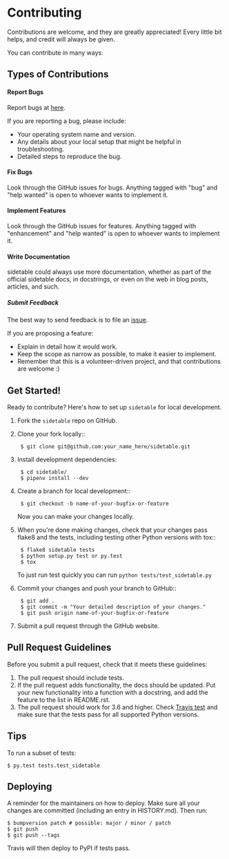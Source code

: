 # Contributing

Contributions are welcome, and they are greatly appreciated! Every little bit
helps, and credit will always be given.

You can contribute in many ways:

## Types of Contributions

#### Report Bugs

Report bugs at [here](https://github.com/chris1610/sidetable/issues).

If you are reporting a bug, please include:

* Your operating system name and version.
* Any details about your local setup that might be helpful in troubleshooting.
* Detailed steps to reproduce the bug.

#### Fix Bugs

Look through the GitHub issues for bugs. Anything tagged with "bug" and "help
wanted" is open to whoever wants to implement it.

#### Implement Features

Look through the GitHub issues for features. Anything tagged with "enhancement"
and "help wanted" is open to whoever wants to implement it.

#### Write Documentation

sidetable could always use more documentation, whether as part of the
official sidetable docs, in docstrings, or even on the web in blog posts,
articles, and such.

##### Submit Feedback

The best way to send feedback is to file an [issue](https://github.com/chris1610/sidetable/issues).

If you are proposing a feature:

* Explain in detail how it would work.
* Keep the scope as narrow as possible, to make it easier to implement.
* Remember that this is a volunteer-driven project, and that contributions
  are welcome :)

## Get Started!

Ready to contribute? Here's how to set up `sidetable` for local development.

1. Fork the `sidetable` repo on GitHub.
2. Clone your fork locally::

        $ git clone git@github.com:your_name_here/sidetable.git

3. Install development dependencies:

        $ cd sidetable/
        $ pipenv install --dev

4. Create a branch for local development::

        $ git checkout -b name-of-your-bugfix-or-feature

    Now you can make your changes locally.

5. When you're done making changes, check that your changes pass flake8 and the
   tests, including testing other Python versions with tox::

        $ flake8 sidetable tests
        $ python setup.py test or py.test
        $ tox

    To just run test quickly you can run `python tests/test_sidetable.py`

6. Commit your changes and push your branch to GitHub::

        $ git add .
        $ git commit -m "Your detailed description of your changes."
        $ git push origin name-of-your-bugfix-or-feature

7. Submit a pull request through the GitHub website.

## Pull Request Guidelines

Before you submit a pull request, check that it meets these guidelines:

1. The pull request should include tests.
2. If the pull request adds functionality, the docs should be updated. Put
   your new functionality into a function with a docstring, and add the
   feature to the list in README.rst.
3. The pull request should work for 3.6 and higher. Check
   [Travis test](https://travis-ci.org/chris1610/sidetable/pull_requests)
   and make sure that the tests pass for all supported Python versions.


## Tips

To run a subset of tests:

```batch
$ py.test tests.test_sidetable

```

## Deploying


A reminder for the maintainers on how to deploy.
Make sure all your changes are committed (including an entry in HISTORY.md).
Then run:

```batch
$ bumpversion patch # possible: major / minor / patch
$ git push
$ git push --tags
```

Travis will then deploy to PyPI if tests pass.
